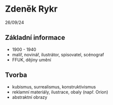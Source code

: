 # Zdeněk Rykr
26/09/24

## Základní informace
* 1900 - 1940
* malíř, novinář, ilustrátor, spisovatel, scénograf
* FFUK, dějiny umění

## Tvorba 
* kubismus, surrealismus, konstruktivismus
* reklamní materiály, ilustrace, obaly (např. Orion)
* abstraktní obrazy
